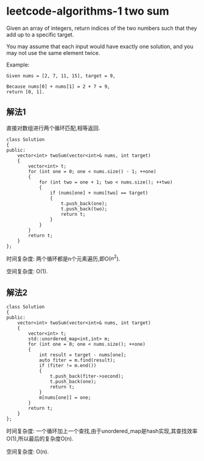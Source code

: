# leetcode-algorithms-1 two sum

Given an array of integers, return indices of the two numbers such that they add up to a specific target.

You may assume that each input would have exactly one solution, and you may not use the same element twice.

Example:
```
Given nums = [2, 7, 11, 15], target = 9,

Because nums[0] + nums[1] = 2 + 7 = 9,
return [0, 1].
```

## 解法1

直接对数组进行两个循环匹配,相等返回.

```
class Solution
{
public:
    vector<int> twoSum(vector<int>& nums, int target)
    {
        vector<int> t;
        for (int one = 0; one < nums.size() - 1; ++one)
        {
            for (int two = one + 1; two < nums.size(); ++two)
            {
                if (nums[one] + nums[two] == target)
                {
                    t.push_back(one);
                    t.push_back(two);
                    return t;
                }
            }
        }
        return t;
    }
};
```

时间复杂度: 两个循环都是n个元素遍历,即O($n^2$).

空间复杂度: O(1).

## 解法2

```
class Solution
{
public:
    vector<int> twoSum(vector<int>& nums, int target)
    {
        vector<int> t;
        std::unordered_map<int,int> m;
        for (int one = 0; one < nums.size(); ++one)
        {
            int result = target - nums[one];            
            auto fiter = m.find(result);
            if (fiter != m.end())
            {
                t.push_back(fiter->second);
                t.push_back(one);
                return t;
            }
            m[nums[one]] = one;
        }
        return t;
    }
};
```

时间复杂度: 一个循环加上一个查找,由于unordered_map是hash实现,其查找效率O(1),所以最后的复杂度O(n).

空间复杂度: O(n).